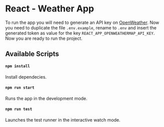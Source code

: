 # React - Weather App

To run the app you will need to generate an API key on [OpenWeather](https://openweathermap.org/). Now you need to duplicate the file `.env.example`, rename to `.env` and insert the generated token as value for the key `REACT_APP_OPENWEATHERMAP_API_KEY`. Now you are ready to run the project.

## Available Scripts

#### `npm install`

Install dependecies.

#### `npm run start`

Runs the app in the development mode.

#### `npm run test`

Launches the test runner in the interactive watch mode.